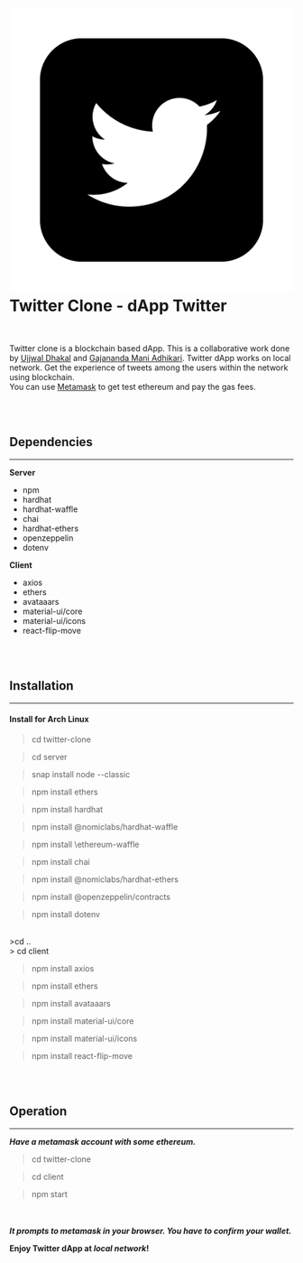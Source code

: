 
# <bold>![logo](./logo.png) Twitter Clone - dApp Twitter </bold>
<br>

Twitter clone is a blockchain based dApp. This is a collaborative work done by <a href="https://github.com/ujjwalnp">Ujjwal Dhakal</a> and <a href="https://github.com/cosmicgz">Gajananda Mani Adhikari</a>.
Twitter dApp works on local network. Get the experience of tweets among the users within the network using blockchain.
<br>
    You can use <a href="https://metamask.io/">Metamask</a> to get test ethereum and pay the gas fees.
<br>

<br>
<br>
<h2>Dependencies</h2>
<hr>

**Server**

-   npm
-   hardhat
-   hardhat-waffle
-   chai
-   hardhat-ethers
-   openzeppelin
-   dotenv


**Client**

-   axios
-   ethers
-   avataaars
-   material-ui/core
-   material-ui/icons
-   react-flip-move

<br>
<br>
<h2>Installation</h2>
<hr>


<h4>Install for Arch Linux</h4>


> cd twitter-clone

> cd server

>   snap install node --classic

> npm install ethers 

> npm install hardhat 

> npm install @nomiclabs/hardhat-waffle 

> npm install \ethereum-waffle 

> npm install chai 

> npm install @nomiclabs/hardhat-ethers

> npm install \@openzeppelin/contracts 

> npm install dotenv

<br>
>cd ..
<br>
> cd client

> npm install axios 

> npm install ethers 

> npm install avataaars 

> npm install material-ui/core 

> npm install material-ui/icons 

> npm install react-flip-move


<br>
<br>
<h2>Operation</h2>
<hr>

***Have a metamask account with some ethereum.***

> cd twitter-clone <br>

> cd client <br>

> npm start <br>


<br><br>
***It prompts to metamask in your browser. You have to confirm your wallet.***

**Enjoy Twitter dApp at _local network_!**
